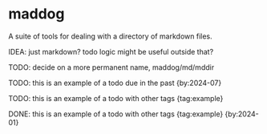 # maddog

A suite of tools for dealing with a directory of markdown files.

IDEA: just markdown? todo logic might be useful outside that?

TODO: decide on a more permanent name, maddog/md/mddir

TODO: this is an example of a todo due in the past {by:2024-07}

TODO: this is an example of a todo with other tags {tag:example}

DONE: this is an example of a todo with other tags {tag:example} {by:2024-01}
